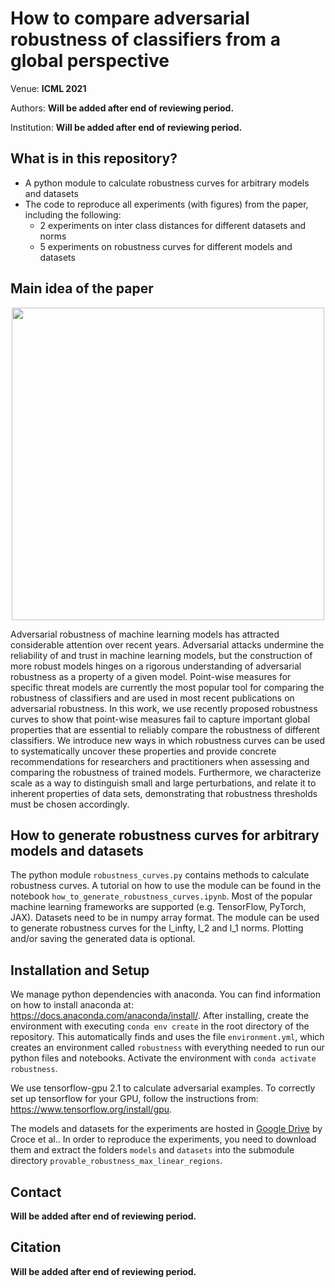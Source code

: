 # How to compare adversarial robustness of classifiers from a global perspective
Venue: **ICML 2021**

Authors: **Will be added after end of reviewing period.**

Institution: **Will be added after end of reviewing period.**


## What is in this repository?
+ A python module to calculate robustness curves for arbitrary models and datasets
+ The code to reproduce all experiments (with figures) from the paper, including the following:
  + 2 experiments on inter class distances for different datasets and norms
  + 5 experiments on robustness curves for different models and datasets
  
## Main idea of the paper
<p align="center"><img src="images/readme_gif.gif" width="500"></p>
Adversarial robustness of machine learning models has attracted considerable attention over recent years.
Adversarial attacks undermine the reliability of and trust in machine learning models, but the construction of more robust models hinges on a rigorous understanding of adversarial robustness as a property of a given model.
Point-wise measures for specific threat models are currently the most popular tool for comparing the robustness of classifiers and are used in most recent publications on adversarial robustness.
In this work, we use recently proposed robustness curves to show that point-wise measures fail to capture important global properties that are essential to reliably compare the robustness of different classifiers.
We introduce new ways in which robustness curves can be used to systematically uncover these properties and provide concrete recommendations for researchers and practitioners when assessing and comparing the robustness of trained models.
Furthermore, we characterize scale as a way to distinguish small and large perturbations, and relate it to inherent properties of data sets, demonstrating that robustness thresholds must be chosen accordingly.

## How to generate robustness curves for arbitrary models and datasets
The python module `robustness_curves.py` contains methods to calculate robustness curves. A tutorial on how to use the module can be found in the notebook `how_to_generate_robustness_curves.ipynb`. Most of the popular machine learning frameworks are supported (e.g. TensorFlow, PyTorch, JAX). Datasets need to be in numpy array format. The module can be used to generate robustness curves for the l_infty, l_2 and l_1 norms. Plotting and/or saving the generated data is optional.

## Installation and Setup
We manage python dependencies with anaconda. You can find information on how to install anaconda at: https://docs.anaconda.com/anaconda/install/. After installing, create the environment with executing `conda env create` in the root directory of the repository. This automatically finds and uses the file `environment.yml`, which creates an environment called `robustness` with
everything needed to run our python files and notebooks. Activate the environment with `conda activate robustness`.

We use tensorflow-gpu 2.1 to calculate adversarial examples. To correctly set up tensorflow for your GPU, follow the instructions from: https://www.tensorflow.org/install/gpu.

The models and datasets for the experiments are hosted in [Google Drive](https://drive.google.com/drive/folders/1f_Qf1abFXZw1GgWxttO9tgek6M7_lYiZ) by Croce et al.. In order to reproduce the experiments, you need to download them and extract the folders `models` and `datasets` into the submodule directory `provable_robustness_max_linear_regions`.

## Contact
**Will be added after end of reviewing period.**
## Citation
**Will be added after end of reviewing period.**
